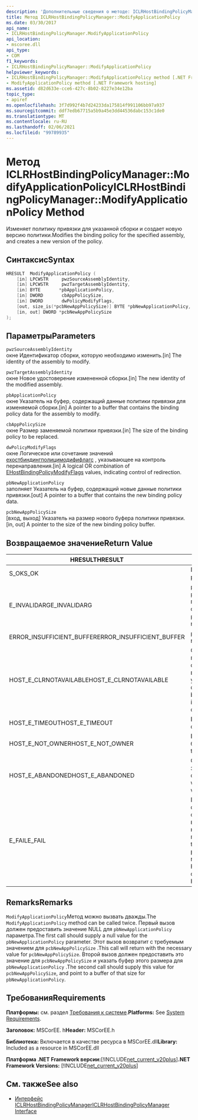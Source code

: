 ```yaml
---
description: 'Дополнительные сведения о методе: ICLRHostBindingPolicyManager:: ModifyApplicationPolicy'
title: Метод ICLRHostBindingPolicyManager::ModifyApplicationPolicy
ms.date: 03/30/2017
api_name:
- ICLRHostBindingPolicyManager.ModifyApplicationPolicy
api_location:
- mscoree.dll
api_type:
- COM
f1_keywords:
- ICLRHostBindingPolicyManager::ModifyApplicationPolicy
helpviewer_keywords:
- ICLRHostBindingPolicyManager::ModifyApplicationPolicy method [.NET Framework hosting]
- ModifyApplicationPolicy method [.NET Framework hosting]
ms.assetid: d82d633e-cce6-427c-8b02-8227e34e12ba
topic_type:
- apiref
ms.openlocfilehash: 3f7d992f4b7d24233da175814f991106bb97a937
ms.sourcegitcommit: ddf7edb67715a5b9a45e3dd44536dabc153c1de0
ms.translationtype: MT
ms.contentlocale: ru-RU
ms.lasthandoff: 02/06/2021
ms.locfileid: "99789935"
---
```

# <a name="iclrhostbindingpolicymanagermodifyapplicationpolicy-method"></a><span data-ttu-id="36e24-103">Метод ICLRHostBindingPolicyManager::ModifyApplicationPolicy</span><span class="sxs-lookup"><span data-stu-id="36e24-103">ICLRHostBindingPolicyManager::ModifyApplicationPolicy Method</span></span>

<span data-ttu-id="36e24-104">Изменяет политику привязки для указанной сборки и создает новую версию политики.</span><span class="sxs-lookup"><span data-stu-id="36e24-104">Modifies the binding policy for the specified assembly, and creates a new version of the policy.</span></span>  
  
## <a name="syntax"></a><span data-ttu-id="36e24-105">Синтаксис</span><span class="sxs-lookup"><span data-stu-id="36e24-105">Syntax</span></span>  
  
```cpp  
HRESULT  ModifyApplicationPolicy (  
    [in] LPCWSTR     pwzSourceAssemblyIdentity,
    [in] LPCWSTR     pwzTargetAssemblyIdentity,  
    [in] BYTE       *pbApplicationPolicy,  
    [in] DWORD       cbAppPolicySize,  
    [in] DWORD       dwPolicyModifyFlags,  
    [out, size_is(*pcbNewAppPolicySize)] BYTE *pbNewApplicationPolicy,
    [in, out] DWORD *pcbNewAppPolicySize  
);  
```  
  
## <a name="parameters"></a><span data-ttu-id="36e24-106">Параметры</span><span class="sxs-lookup"><span data-stu-id="36e24-106">Parameters</span></span>  

 `pwzSourceAssemblyIdentity`  
 <span data-ttu-id="36e24-107">окне Идентификатор сборки, которую необходимо изменить.</span><span class="sxs-lookup"><span data-stu-id="36e24-107">[in] The identity of the assembly to modify.</span></span>  
  
 `pwzTargetAssemblyIdentity`  
 <span data-ttu-id="36e24-108">окне Новое удостоверение измененной сборки.</span><span class="sxs-lookup"><span data-stu-id="36e24-108">[in] The new identity of the modified assembly.</span></span>  
  
 `pbApplicationPolicy`  
 <span data-ttu-id="36e24-109">окне Указатель на буфер, содержащий данные политики привязки для изменяемой сборки.</span><span class="sxs-lookup"><span data-stu-id="36e24-109">[in] A pointer to a buffer that contains the binding policy data for the assembly to modify.</span></span>  
  
 `cbAppPolicySize`  
 <span data-ttu-id="36e24-110">окне Размер заменяемой политики привязки.</span><span class="sxs-lookup"><span data-stu-id="36e24-110">[in] The size of the binding policy to be replaced.</span></span>  
  
 `dwPolicyModifyFlags`  
 <span data-ttu-id="36e24-111">окне Логическое или сочетание значений [ехостбиндингполицимодифифлагс](ehostbindingpolicymodifyflags-enumeration.md) , указывающее на контроль перенаправления.</span><span class="sxs-lookup"><span data-stu-id="36e24-111">[in] A logical OR combination of [EHostBindingPolicyModifyFlags](ehostbindingpolicymodifyflags-enumeration.md) values, indicating control of redirection.</span></span>  
  
 `pbNewApplicationPolicy`  
 <span data-ttu-id="36e24-112">заполняет Указатель на буфер, содержащий новые данные политики привязки.</span><span class="sxs-lookup"><span data-stu-id="36e24-112">[out] A pointer to a buffer that contains the new binding policy data.</span></span>  
  
 `pcbNewAppPolicySize`  
 <span data-ttu-id="36e24-113">[вход, выход] Указатель на размер нового буфера политики привязки.</span><span class="sxs-lookup"><span data-stu-id="36e24-113">[in, out] A pointer to the size of the new binding policy buffer.</span></span>  
  
## <a name="return-value"></a><span data-ttu-id="36e24-114">Возвращаемое значение</span><span class="sxs-lookup"><span data-stu-id="36e24-114">Return Value</span></span>  
  
|<span data-ttu-id="36e24-115">HRESULT</span><span class="sxs-lookup"><span data-stu-id="36e24-115">HRESULT</span></span>|<span data-ttu-id="36e24-116">Описание:</span><span class="sxs-lookup"><span data-stu-id="36e24-116">Description</span></span>|  
|-------------|-----------------|  
|<span data-ttu-id="36e24-117">S_OK</span><span class="sxs-lookup"><span data-stu-id="36e24-117">S_OK</span></span>|<span data-ttu-id="36e24-118">Политика успешно изменена.</span><span class="sxs-lookup"><span data-stu-id="36e24-118">The policy was modified successfully.</span></span>|  
|<span data-ttu-id="36e24-119">E_INVALIDARG</span><span class="sxs-lookup"><span data-stu-id="36e24-119">E_INVALIDARG</span></span>|<span data-ttu-id="36e24-120">`pwzSourceAssemblyIdentity` или `pwzTargetAssemblyIdentity` является пустой ссылкой.</span><span class="sxs-lookup"><span data-stu-id="36e24-120">`pwzSourceAssemblyIdentity` or `pwzTargetAssemblyIdentity` was a null reference.</span></span>|  
|<span data-ttu-id="36e24-121">ERROR_INSUFFICIENT_BUFFER</span><span class="sxs-lookup"><span data-stu-id="36e24-121">ERROR_INSUFFICIENT_BUFFER</span></span>|<span data-ttu-id="36e24-122">`pbNewApplicationPolicy` слишком мал.</span><span class="sxs-lookup"><span data-stu-id="36e24-122">`pbNewApplicationPolicy` is too small.</span></span>|  
|<span data-ttu-id="36e24-123">HOST_E_CLRNOTAVAILABLE</span><span class="sxs-lookup"><span data-stu-id="36e24-123">HOST_E_CLRNOTAVAILABLE</span></span>|<span data-ttu-id="36e24-124">Среда CLR не была загружена в процесс, или среда CLR находится в состоянии, в котором она не может выполнить управляемый код или успешно обработать вызов.</span><span class="sxs-lookup"><span data-stu-id="36e24-124">The common language runtime (CLR) has not been loaded into a process, or the CLR is in a state in which it cannot run managed code or process the call successfully.</span></span>|  
|<span data-ttu-id="36e24-125">HOST_E_TIMEOUT</span><span class="sxs-lookup"><span data-stu-id="36e24-125">HOST_E_TIMEOUT</span></span>|<span data-ttu-id="36e24-126">Время ожидания вызова истекло.</span><span class="sxs-lookup"><span data-stu-id="36e24-126">The call timed out.</span></span>|  
|<span data-ttu-id="36e24-127">HOST_E_NOT_OWNER</span><span class="sxs-lookup"><span data-stu-id="36e24-127">HOST_E_NOT_OWNER</span></span>|<span data-ttu-id="36e24-128">Вызывающий объект не владеет блокировкой.</span><span class="sxs-lookup"><span data-stu-id="36e24-128">The caller does not own the lock.</span></span>|  
|<span data-ttu-id="36e24-129">HOST_E_ABANDONED</span><span class="sxs-lookup"><span data-stu-id="36e24-129">HOST_E_ABANDONED</span></span>|<span data-ttu-id="36e24-130">Событие было отменено, пока заблокированный поток или волокно ожидают его.</span><span class="sxs-lookup"><span data-stu-id="36e24-130">An event was canceled while a blocked thread or fiber was waiting on it.</span></span>|  
|<span data-ttu-id="36e24-131">E_FAIL</span><span class="sxs-lookup"><span data-stu-id="36e24-131">E_FAIL</span></span>|<span data-ttu-id="36e24-132">Произошла неизвестная фатальная ошибка.</span><span class="sxs-lookup"><span data-stu-id="36e24-132">An unknown catastrophic failure occurred.</span></span> <span data-ttu-id="36e24-133">После того как метод возвращает E_FAIL, среда CLR больше не может использоваться в процессе.</span><span class="sxs-lookup"><span data-stu-id="36e24-133">After a method returns E_FAIL, the CLR is no longer usable within the process.</span></span> <span data-ttu-id="36e24-134">Последующие вызовы методов размещения возвращают HOST_E_CLRNOTAVAILABLE.</span><span class="sxs-lookup"><span data-stu-id="36e24-134">Subsequent calls to hosting methods return HOST_E_CLRNOTAVAILABLE.</span></span>|  
  
## <a name="remarks"></a><span data-ttu-id="36e24-135">Remarks</span><span class="sxs-lookup"><span data-stu-id="36e24-135">Remarks</span></span>  

 <span data-ttu-id="36e24-136">`ModifyApplicationPolicy`Метод можно вызвать дважды.</span><span class="sxs-lookup"><span data-stu-id="36e24-136">The `ModifyApplicationPolicy` method can be called twice.</span></span> <span data-ttu-id="36e24-137">Первый вызов должен предоставить значение NULL для `pbNewApplicationPolicy` параметра.</span><span class="sxs-lookup"><span data-stu-id="36e24-137">The first call should supply a null value for the `pbNewApplicationPolicy` parameter.</span></span> <span data-ttu-id="36e24-138">Этот вызов возвратит с требуемым значением для `pcbNewAppPolicySize` .</span><span class="sxs-lookup"><span data-stu-id="36e24-138">This call will return with the necessary value for `pcbNewAppPolicySize`.</span></span> <span data-ttu-id="36e24-139">Второй вызов должен предоставить это значение для `pcbNewAppPolicySize` и указать буфер этого размера для `pbNewApplicationPolicy` .</span><span class="sxs-lookup"><span data-stu-id="36e24-139">The second call should supply this value for `pcbNewAppPolicySize`, and point to a buffer of that size for `pbNewApplicationPolicy`.</span></span>  
  
## <a name="requirements"></a><span data-ttu-id="36e24-140">Требования</span><span class="sxs-lookup"><span data-stu-id="36e24-140">Requirements</span></span>  

 <span data-ttu-id="36e24-141">**Платформы:** см. раздел [Требования к системе](../../get-started/system-requirements.md).</span><span class="sxs-lookup"><span data-stu-id="36e24-141">**Platforms:** See [System Requirements](../../get-started/system-requirements.md).</span></span>  
  
 <span data-ttu-id="36e24-142">**Заголовок:** MSCorEE. h</span><span class="sxs-lookup"><span data-stu-id="36e24-142">**Header:** MSCorEE.h</span></span>  
  
 <span data-ttu-id="36e24-143">**Библиотека:** Включается в качестве ресурса в MSCorEE.dll</span><span class="sxs-lookup"><span data-stu-id="36e24-143">**Library:** Included as a resource in MSCorEE.dll</span></span>  
  
 <span data-ttu-id="36e24-144">**Платформа .NET Framework версии:**[!INCLUDE[net_current_v20plus](../../../../includes/net-current-v20plus-md.md)]</span><span class="sxs-lookup"><span data-stu-id="36e24-144">**.NET Framework Versions:** [!INCLUDE[net_current_v20plus](../../../../includes/net-current-v20plus-md.md)]</span></span>  
  
## <a name="see-also"></a><span data-ttu-id="36e24-145">См. также</span><span class="sxs-lookup"><span data-stu-id="36e24-145">See also</span></span>

- [<span data-ttu-id="36e24-146">Интерфейс ICLRHostBindingPolicyManager</span><span class="sxs-lookup"><span data-stu-id="36e24-146">ICLRHostBindingPolicyManager Interface</span></span>](iclrhostbindingpolicymanager-interface.md)

